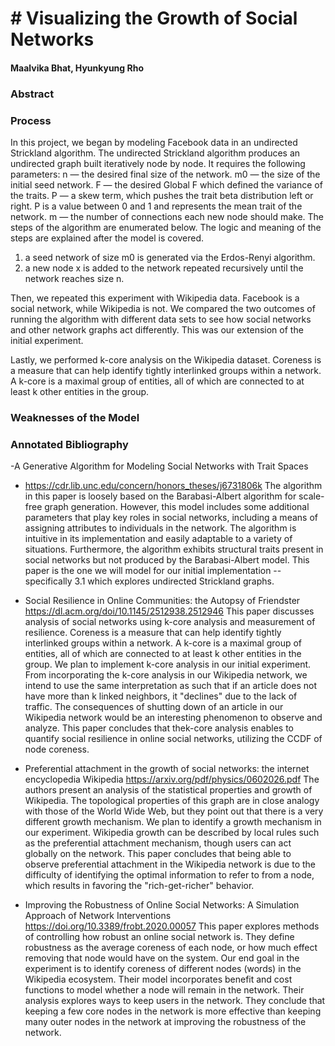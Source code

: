 # # Visualizing the Growth of Social Networks
#### Maalvika Bhat, Hyunkyung Rho

### Abstract



### Process
In this project, we began by modeling Facebook data in an undirected Strickland algorithm. 
The undirected Strickland algorithm produces an undirected graph built iteratively node by node. It requires the following parameters: 
n — the desired final size of the network.
m0 — the size of the initial seed network.
F — the desired Global F which defined the variance of the traits.
P — a skew term, which pushes the trait beta distribution left or right. P is a value between 0 and 1
and represents the mean trait of the network.
m — the number of connections each new node should make.
The steps of the algorithm are enumerated below. The logic and meaning of the steps are explained after
the model is covered.
1. a seed network of size m0 is generated via the Erdos-Renyi algorithm.
2. a new node x is added to the network repeated recursively until the network reaches size n.

Then, we repeated this experiment with Wikipedia data. Facebook is a social network, while Wikipedia is not. 
We compared the two outcomes of running the algorithm with different data sets to see how social networks and other network graphs act differently.
This was our extension of the initial experiment. 

Lastly, we performed k-core analysis on the Wikipedia dataset. Coreness is a measure that can help identify tightly interlinked groups within a network. 
A k-core is a maximal group of entities, all of which are connected to at least k other entities in the group. 

### Weaknesses of the Model 

### Annotated Bibliography 

-A Generative Algorithm for Modeling Social Networks with Trait Spaces
- https://cdr.lib.unc.edu/concern/honors_theses/j6731806k
The algorithm in this paper is loosely based on the Barabasi-Albert algorithm for scale-free graph generation. 
However, this model includes some additional parameters that play key roles in social networks, including a means of assigning attributes to individuals in the network.
The algorithm is intuitive in its implementation and easily adaptable to a variety of situations. 
Furthermore, the algorithm exhibits structural traits present in social networks but not produced by the Barabasi-Albert model. 
This paper is the one we will model for our initial implementation -- specifically 3.1 which explores undirected Strickland graphs. 

- Social Resilience in Online Communities: the Autopsy of Friendster 
https://dl.acm.org/doi/10.1145/2512938.2512946
This paper discusses analysis of social networks using k-core analysis and measurement of resilience. Coreness is a measure that can help identify tightly interlinked groups within a network. A k-core is a maximal group of entities, all of which are connected to at least k other entities in the group. 
We plan to implement k-core analysis in our initial experiment. From incorporating the k-core analysis in our Wikipedia network, we intend to use the same interpretation as such that if an article does not have more than k linked neighbors, it "declines" due to the lack of traffic. The consequences of shutting down of an article in our Wikipedia network would be an interesting phenomenon to observe and analyze. This paper concludes that thek-core analysis enables to quantify social resilience in online social networks, utilizing the CCDF of node coreness.
 
- Preferential attachment in the growth of social networks: the internet encyclopedia Wikipedia 
https://arxiv.org/pdf/physics/0602026.pdf
The authors present an analysis of the statistical properties and growth of Wikipedia. The topological properties of this graph are in close analogy with those of the World Wide Web, but they point out that there is a very different growth mechanism. We plan to identify a growth mechanism in our experiment. Wikipedia growth can be described by local rules such as the preferential attachment mechanism, though users can act globally on the network. This paper concludes that being able to observe preferential attachment in the Wikipedia network is due to the difficulty of identifying the optimal information to refer to from a node, which results in favoring the "rich-get-richer" behavior.
 
- Improving the Robustness of Online Social Networks: A Simulation Approach of Network Interventions 
https://doi.org/10.3389/frobt.2020.00057 
This paper explores methods of controlling how robust an online social network is. They define robustness as the average coreness of each node, or how much effect removing that node would have on the system. Our end goal in the experiment is to identify coreness of different nodes (words) in the Wikipedia ecosystem. Their model incorporates benefit and cost functions to model whether a node will remain in the network. Their analysis explores ways to keep users in the network. They conclude that keeping a few core nodes in the network is more effective than keeping many outer nodes in the network at improving the robustness of the network. 


